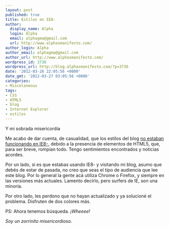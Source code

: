 ```yaml
---
layout: post
published: true
title: Estilos en IE8-
author:
  display_name: Alpha
  login: Alpha
  email: alphagma@gmail.com
  url: http://www.alphasmanifesto.com/
author_login: Alpha
author_email: alphagma@gmail.com
author_url: http://www.alphasmanifesto.com/
wordpress_id: 3736
wordpress_url: http://blog.alphasmanifesto.com/?p=3736
date: '2012-03-26 22:05:56 +0000'
date_gmt: '2012-03-27 03:05:56 +0000'
categories:
- Miscelaneous
tags:
- CSS
- HTML5
- blog
- Internet Explorer
- estilos
---
```

Y mi sobrada misericordia


Me acabo de dar cuenta, de casualidad, que los estilos del blog [no estaban funcionando en IE8-](http://stackoverflow.com/questions/6491882/css-styles-not-being-loaded-in-ie8), debido a la presencia de elementos de HTML5, que, para ser breve, rompían todo. Tengo sentimientos encontrados y noticias acordes.

Por un lado, si es que estabas usando IE8- y visitando mi blog, asumo que debés de estar de pasada, no creo que seas el tipo de audiencia que lee este blog. Por lo general la gente acá utiliza Chrome o Firefox, y siempre en las versiones más actuales. Lamento decirlo, pero surfers de IE, son una minoría.

Por otro lado, les perdono que no hayan actualizado y ya solucioné el problema. Disfruten de dos colores más.

PS: Ahora tenemos búsqueda. _¡Wheeee!_

_Soy un zorrinito misericordioso._
